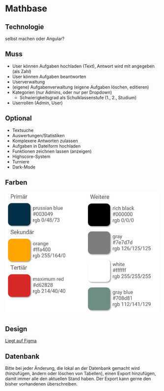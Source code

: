 # Mathbase
## Technologie
selbst machen oder Angular?

## Muss
* User können Aufgaben hochladen (Text), Antwort wird mit angegeben (als Zahl)
* User können Aufgaben beantworten
* Userverwaltung
* (eigene) Aufgabenverwaltung (eigene Aufgaben löschen, editieren)
* Kategorien (nur Admins, oder nur per Dropdown)
    * Schwierigkeitsgrad als Schulklassenstufe (1., 2., Studium)
* Userrollen (Admin, User)

## Optional
* Textsuche
* Auswertungen/Statistiken
* Komplexere Antworten zulassen
* Aufgaben in Dateiform hochladen
* Funktionen zeichnen lassen (anzeigen)
* Highscore-System
* Turniere
* Dark-Mode

## Farben
![Farben](/assets/colors.png)

## Design
[Liegt auf Figma](https://www.figma.com/file/nf1VZQWZQop2JShdxD4DIq/mathbase)

## Datenbank
Bitte bei jeder Änderung, die lokal an der Datenbank gemacht wird (hinzufügen, ändern oder löschen von Tabellen), einen Export hinzufügen, damit immer alle den aktuellen Stand haben. Der Export kann gerne den bisher vorhandenen überschreiben.
